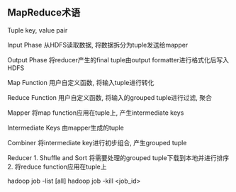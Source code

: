 ## MapReduce术语
Tuple
	key, value pair
	
Input Phase 
	从HDFS读取数据, 将数据拆分为tuple发送给mapper
		
Output Phase 
	将reducer产生的final tuple由output formatter进行格式化后写入HDFS

Map Function
	用户自定义函数, 将输入tuple进行转化 
	
Reduce Function
	用户自定义函数, 将输入的grouped tuple进行过滤, 聚合
	
Mapper
	将map function应用在tuple上, 产生intermediate keys

Intermediate Keys
	由mapper生成的tuple
	
Combiner 
	将intermediate key进行初步组合, 产生grouped tuple

Reducer
	1. Shuffle and Sort  将需要处理的grouped tuple下载到本地并进行排序
	2. 将reduce function应用在tuple上



hadoop job -list [all]
hadoop job -kill <job_id>
